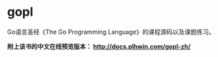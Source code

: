 # gopl

Go语言圣经《The Go Programming Language》的课程源码以及课题练习。

**附上该书的中文在线预览版本： http://docs.plhwin.com/gopl-zh/**
